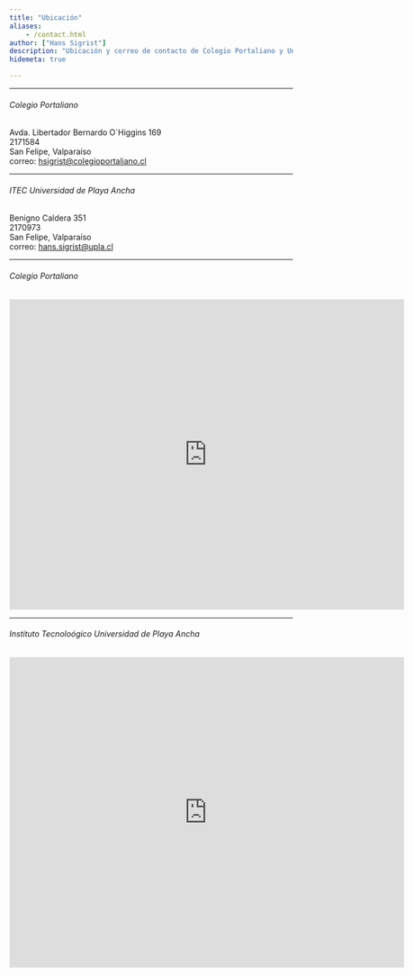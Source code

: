 ```yaml
---
title: "Ubicación"
aliases:
    - /contact.html
author: ["Hans Sigrist"]
description: "Ubicación y correo de contacto de Colegio Portaliano y Universidad de Playa Ancha."
hidemeta: true

---
```


---

###### Colegio Portaliano

Avda. Libertador Bernardo O`Higgins 169\
2171584\
San Felipe, Valparaíso\
correo: [hsigrist@colegioportaliano.cl](hsigrist@colegioportaliano.cl)

---

###### ITEC Universidad de Playa Ancha

Benigno Caldera 351\
2170973\
San Felipe, Valparaíso\
correo: [hans.sigrist@upla.cl](hans.sigrist@upla.cl)

---

###### Colegio Portaliano

<iframe
  src="https://www.google.com/maps/embed?pb=!1m18!1m12!1m3!1d2979.6887017635113!2d-70.72899092483169!3d-32.75441397367306!2m3!1f0!2f0!3f0!3m2!1i1024!2i768!4f13.1!3m3!1m2!1s0x968816d018607705%3A0xb46e0691a95f41f0!2sColegio%20Portaliano!5e1!3m2!1ses!2scl!4v1758310752128!5m2!1ses!2scl"
  width="700"
  height="550"
  style="border:1px solid rgb(230, 230, 230);"
  allowfullscreen
  loading="lazy">
</iframe>

---
###### Instituto Tecnoloógico Universidad de Playa Ancha
<iframe
  src="https://www.google.com/maps/embed?pb=!1m18!1m12!1m3!1d2979.8858680450385!2d-70.73558052353303!3d-32.74852031549623!2m3!1f0!2f0!3f0!3m2!1i1024!2i768!4f13.1!3m3!1m2!1s0x968816c6dd71f0bb%3A0x9703e332c9da29c6!2sUniversidad%20de%20Playa%20Ancha!5e1!3m2!1ses!2scl!4v1758310995033!5m2!1ses!2scl"
  width="700"
  height="550"
  style="border:1px solid rgb(230, 230, 230);"
  allowfullscreen
  loading="lazy">
</iframe>
